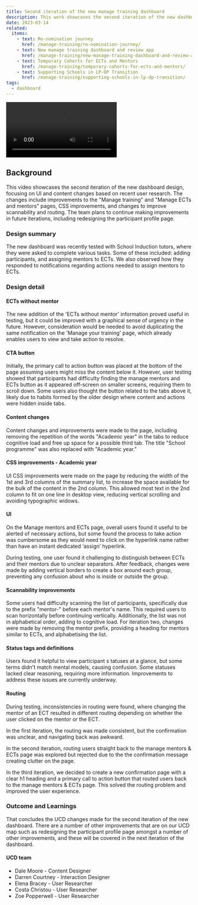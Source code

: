 ```yaml
---
title: Second iteration of the new manage training dashboard
description: This work showcases the second iteration of the new dashboard design, focusing on UI and content changes based on recent user research. The changes include improvements to the "Manage training" and "Manage ECTs and mentors" pages, CSS improvements, and changes to improve scannability and routing. The team plans to continue making improvements in future iterations, including redesigning the participant profile page.
date: 2023-03-14
related:
  items:
    - text: Re-nomination journey
      href: /manage-training/re-nomination-journey/
    - text: New manage training dashboard and review app
      href: /manage-training/new-manage-training-dashboard-and-review-app/
    - text: Temporary Cohorts for ECTs and Mentors
      href: /manage-training/temporary-cohorts-for-ects-and-mentors/
    - text: Supporting Schools in LP-DP Transition
      href: /manage-training/supporting-schools-in-lp-dp-transition/
tags:
  - dashboard
---
```


<video src="https://user-images.githubusercontent.com/128088/241957501-5deab459-06c3-4c97-a1a0-4c2965610e80.mp4" controls>
</video>

## Background
This video showcases the second iteration of the new dashboard design, focusing on UI and content changes based on recent user research. The changes include improvements to the "Manage training" and "Manage ECTs and mentors" pages, CSS improvements, and changes to improve scannability and routing. The team plans to continue making improvements in future iterations, including redesigning the participant profile page.

### Design summary

The new dashboard was recently tested with School Induction tutors, where they were asked to complete various tasks. Some of these included: adding participants, and assigning mentors to ECTs. We also observed how they responded to notifications regarding actions needed to assign mentors to ECTs.

### Design detail

#### ECTs without mentor
The new addition of the 'ECTs without mentor' information proved useful in testing, but it could be improved with a graphical sense of urgency in the future. However, consideration would be needed to avoid duplicating the same notification on the 'Manage your training' page, which already enables users to view and take action to resolve.

#### CTA button
Initially, the primary call to action button was placed at the bottom of the page assuming users might miss the content below it. However, user testing showed that participants had difficulty finding the manage mentors and ECTs button as it appeared off-screen on smaller screens, requiring them to scroll down. Some users also thought the button related to the tabs above it, likely due to habits formed by the older design where content and actions were hidden inside tabs.

#### Content changes
Content changes and improvements were made to the page, including removing the repetition of the words "Academic year" in the tabs to reduce cognitive load and free up space for a possible third tab. The title "School programme" was also replaced with "Academic year."

#### CSS improvements - Academic year
UI CSS improvements were made on the page by reducing the width of the 1st and 3rd columns of the summary list, to increase the space available for the bulk of the content in the 2nd column. This allowed most text in the 2nd column to fit on one line in desktop view, reducing vertical scrolling and avoiding typographic widows.


#### UI
On the Manage mentors and ECTs page, overall users found it useful to be alerted of necessary actions, but some found the process to take action was cumbersome as they would need to click on the hyperlink name rather than have an instant dedicated ‘assign’ hyperlink.

During testing, one user found it challenging to distinguish between ECTs and their mentors due to unclear separators. After feedback, changes were made by adding vertical borders to create a box around each group, preventing any confusion about who is inside or outside the group.

#### Scannability improvements
Some users had difficulty scanning the list of participants, specifically due to the prefix "mentor-" before each mentor's name. This required users to scan horizontally before continuing vertically. Additionally, the list was not in alphabetical order, adding to cognitive load. For iteration two, changes were made by removing the mentor prefix, providing a heading for mentors similar to ECTs, and alphabetising the list.

#### Status tags and definitions
Users found it helpful to view participant s tatuses at a glance, but some terms didn't match mental models, causing confusion. Some statuses lacked clear reasoning, requiring more information. Improvements to address these issues are currently underway.

#### Routing
During testing, inconsistencies in routing were found, where changing the mentor of an ECT resulted in different routing depending on whether the user clicked on the mentor or the ECT.

In the first iteration, the routing was made consistent, but the confirmation was unclear, and navigating back was awkward.

In the second iteration, routing users straight back to the manage mentors & ECTs page was explored but rejected due to the the confirmation message creating clutter on the page.

In the third iteration, we decided to create a new confirmation page with a clear h1 heading and a primary call to action button that routed users back to the manage mentors & ECTs page.  This solved the routing problem and improved the user experience.

### Outcome and Learnings
That concludes the UCD changes made for the second iteration of the new dashboard. There are a number of other improvements that are on our UCD map such as redesigning the participant profile page amongst a number of other improvements, and these will be covered in the next iteration of the dashboard.


#### UCD team

- Dale Moore - Content Designer
- Darren Courtney - Interaction Designer
- Elena Bracey - User Researcher
- Costa Christou - User Researcher
- Zoe Popperwell - User Researcher

